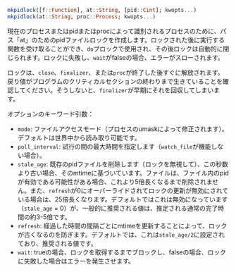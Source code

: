 ```julia
mkpidlock([f::Function], at::String, [pid::Cint]; kwopts...)
mkpidlock(at::String, proc::Process; kwopts...)
```

現在のプロセスまたはpidまたはprocによって識別されるプロセスのために、パス「at」のためのpidファイルロックを作成します。ロックされた後に実行する関数を受け取ることができ、`do`ブロックで使用され、その後ロックは自動的に閉じられます。ロックに失敗し、`wait`がfalseの場合、エラーがスローされます。

ロックは、`close`、`finalizer`、または`proc`が終了した後すぐに解放されます。戻り値がプログラムのクリティカルセクションの終わりまで生きていることを確認してください。そうしないと、`finalizer`が早期にそれを回収してしまいます。

オプションのキーワード引数：

  * `mode`: ファイルアクセスモード（プロセスのumaskによって修正されます）。デフォルトは世界中から読み取り可能です。
  * `poll_interval`: 試行の間の最大時間を指定します（`watch_file`が機能しない場合）。
  * `stale_age`: 既存のpidファイルを削除します（ロックを無視して）、この秒数より古い場合、そのmtimeに基づいています。ファイルは、ファイル内のpidが有効である可能性がある場合、これより5倍長くなるまで削除されません。また、`refresh`が0にオーバーライドされてロックの更新が無効にされている場合は、25倍長くなります。デフォルトではこれは無効になっています（`stale_age` = 0）が、一般的に推奨される値は、推定される通常の完了時間の約3-5倍です。
  * `refresh`: 経過した時間の間隔ごとにmtimeを更新することによって、ロックが古くなるのを防ぎます。デフォルトでは、これは`stale_age/2`に設定されており、推奨される値です。
  * `wait`: trueの場合、ロックを取得するまでブロックし、falseの場合、ロックに失敗した場合はエラーを発生させます。
